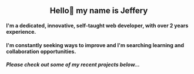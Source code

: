 
<center> <h2>Hello👋 my name is Jeffery</h2> </center>

#### I'm a dedicated, innovative, self-taught web developer, with over 2 years experience.

#### I'm constantly seeking ways to improve and I'm searching learning and collaboration opportunities.
##### Please check out some of my recent projects below...

<!--
**egbonjefri/egbonjefri** is a ✨ _special_ ✨ repository because its `README.md` (this file) appears on your GitHub profile.

Here are some ideas to get you started:

- 🔭 I’m currently working on ...
- 🌱 I’m currently learning ...
- 👯 I’m looking to collaborate on ...
- 🤔 I’m looking for help with ...
- 💬 Ask me about ...
- 📫 How to reach me: ...
- 😄 Pronouns: ...
- ⚡ Fun fact: ...
-->
